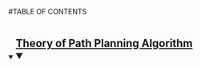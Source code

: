 #TABLE OF CONTENTS
<details open="open">
  <summary><h2 style="display: inline-block"›Table of Contents</h2›</summary›
    <li><a href="#Background-of-Path-Planning-to-Aviation-Engineering(>Background of Path Planning to Aviation Engineeringt/ax/li›
    <li><a href="#Theory-of-Path-Planning-Algorithm">Theory of Path Planning Algorithm</ax</li>
    <li><a href="#Introduction-of-the-Engineering-Tools "-Introduction of the Engineering Tools </ax</li›
  </01>
</details>
